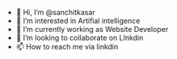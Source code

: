 - 👋 Hi, I’m @sanchitkasar
- 👀 I’m interested in Artifial intelligence
- 🌱 I’m currently working as Website Developer
- 💞️ I’m looking to collaborate on LInkdin
- 📫 How to reach me via linkdin

<!---
sanchitkasar/sanchitkasar is a ✨ special ✨ repository because its `README.md` (this file) appears on your GitHub profile.
You can click the Preview link to take a look at your changes.
--->
